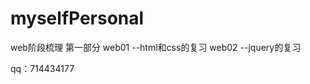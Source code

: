 # myselfPersonal

web阶段梳理
第一部分
        web01 --html和css的复习
        web02 --jquery的复习









qq：714434177
